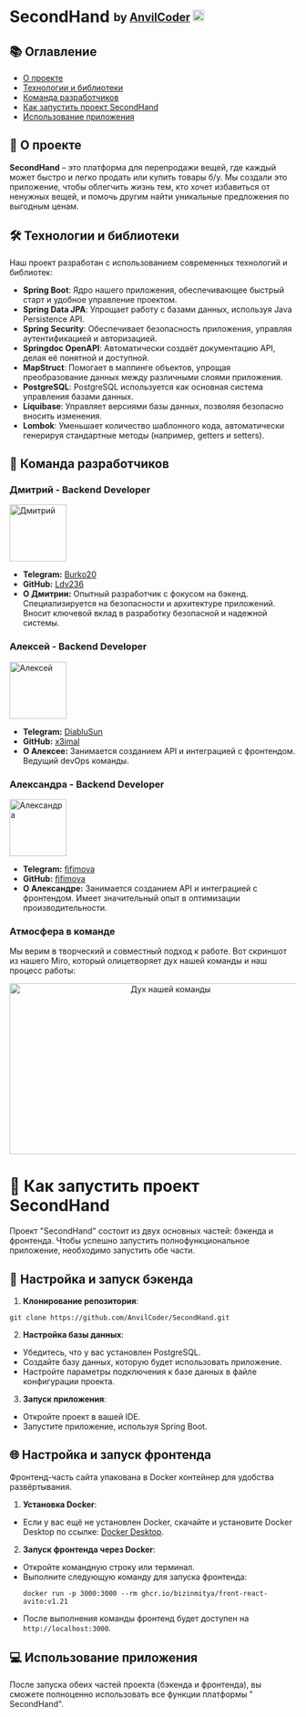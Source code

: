 # SecondHand <sub><sup>by [AnvilCoder](https://github.com/AnvilCoder) <img alt="AnvilCoder Logo" height="20" src="https://github.com/AnvilCoder/SecondHand/assets/124284597/d6e40489-986e-42b2-be2c-67c8087a0714" width="20"/></sup></sub>

## 📚 Оглавление

- [О проекте](#-о-проекте)
- [Технологии и библиотеки](#-технологии-и-библиотеки)
- [Команда разработчиков](#-команда-разработчиков)
- [Как запустить проект SecondHand](#-как-запустить-проект-secondhand)
- [Использование приложения](#-использование-приложения)

## 🌟 О проекте

**SecondHand** – это платформа для перепродажи вещей, где каждый может быстро и легко продать или купить товары б/у. Мы
создали это приложение, чтобы облегчить жизнь тем, кто хочет избавиться от ненужных вещей, и помочь другим найти
уникальные предложения по выгодным ценам.

## 🛠 Технологии и библиотеки

Наш проект разработан с использованием современных технологий и библиотек:

- **Spring Boot**: Ядро нашего приложения, обеспечивающее быстрый старт и удобное управление проектом.
- **Spring Data JPA**: Упрощает работу с базами данных, используя Java Persistence API.
- **Spring Security**: Обеспечивает безопасность приложения, управляя аутентификацией и авторизацией.
- **Springdoc OpenAPI**: Автоматически создаёт документацию API, делая её понятной и доступной.
- **MapStruct**: Помогает в маппинге объектов, упрощая преобразование данных между различными слоями приложения.
- **PostgreSQL**: PostgreSQL используется как основная система управления базами данных.
- **Liquibase**: Управляет версиями базы данных, позволяя безопасно вносить изменения.
- **Lombok**: Уменьшает количество шаблонного кода, автоматически генерируя стандартные методы (например, getters и
  setters).

## 👥 Команда разработчиков

### Дмитрий - Backend Developer

<img alt="Дмитрий" height="100" src="https://github.com/AnvilCoder/SecondHand/assets/124284597/9bde744c-34f9-4e3f-8350-9d0b38fd517f" width="100"/>

- **Telegram:** [Burko20](https://t.me/Burko20)
- **GitHub:** [Ldv236](https://github.com/Ldv236)
- **О Дмитрии:** Опытный разработчик с фокусом на бэкенд.
  Специализируется на безопасности и архитектуре приложений. Вносит ключевой вклад в разработку безопасной и надежной
  системы.

### Алексей - Backend Developer

<img alt="Алексей" height="100" src="https://github.com/AnvilCoder/SecondHand/assets/124284597/3ceecff6-c8bd-4491-9061-0366870cc1cd" width="100"/>

- **Telegram:** [DiabluSun](https://t.me/DiabluSun)
- **GitHub:** [x3imal](https://github.com/x3imal)
- **О Алексее:** Занимается созданием API и интеграцией с фронтендом. Ведущий devOps команды.

### Александра - Backend Developer

<img alt="Александра" height="100" src="https://github.com/AnvilCoder/SecondHand/assets/124284597/25daaf71-9a02-42f6-8c57-f0d6b90f5f7a" width="100"/>

- **Telegram:** [fifimova](https://t.me/fifimova)
- **GitHub:** [fifimova](https://github.com/fifimova)
- **О Александре:** Занимается созданием API и интеграцией с фронтендом. Имеет значительный опыт в оптимизации
  производительности.

### Атмосфера в команде

Мы верим в творческий и совместный подход к работе.
Вот скриншот из нашего Miro, который олицетворяет дух нашей команды и наш процесс работы:

<p align="center">
  <img alt="Дух нашей команды" height="300" src="https://github.com/AnvilCoder/SecondHand/assets/124284597/396d882e-31b7-400b-b64d-7231242ebc40" width="550"/>
</p>

# 🚀 Как запустить проект SecondHand

Проект "SecondHand" состоит из двух основных частей: бэкенда и фронтенда. Чтобы успешно запустить полнофункциональное
приложение, необходимо запустить обе части.

## 🔧 Настройка и запуск бэкенда

1. **Клонирование репозитория**:

  ```
  git clone https://github.com/AnvilCoder/SecondHand.git
  ```

2. **Настройка базы данных**:

- Убедитесь, что у вас установлен PostgreSQL.
- Создайте базу данных, которую будет использовать приложение.
- Настройте параметры подключения к базе данных в файле конфигурации проекта.

3. **Запуск приложения**:

- Откройте проект в вашей IDE.
- Запустите приложение, используя Spring Boot.

## 🌐 Настройка и запуск фронтенда

Фронтенд-часть сайта упакована в Docker контейнер для удобства развёртывания.

1. **Установка Docker**:

- Если у вас ещё не установлен Docker, скачайте и установите Docker Desktop по
  ссылке: [Docker Desktop](https://www.docker.com/products/docker-desktop/).

2. **Запуск фронтенда через Docker**:

- Откройте командную строку или терминал.
- Выполните следующую команду для запуска фронтенда:
  ```
  docker run -p 3000:3000 --rm ghcr.io/bizinmitya/front-react-avito:v1.21
  ```
- После выполнения команды фронтенд будет доступен на `http://localhost:3000`.

## 💻 Использование приложения

После запуска обеих частей проекта (бэкенда и фронтенда), вы сможете полноценно использовать все функции платформы "
SecondHand".
